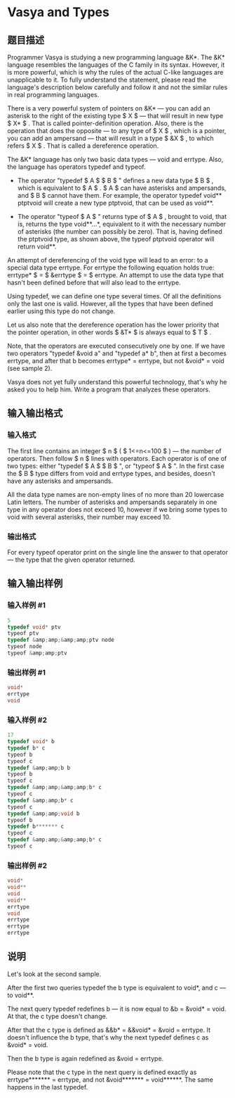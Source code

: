 # Vasya and Types

## 题目描述

Programmer Vasya is studying a new programming language &K\*. The &K\* language resembles the languages of the C family in its syntax. However, it is more powerful, which is why the rules of the actual C-like languages are unapplicable to it. To fully understand the statement, please read the language's description below carefully and follow it and not the similar rules in real programming languages.

There is a very powerful system of pointers on &K\* — you can add an asterisk to the right of the existing type $ X $ — that will result in new type $ X* $ . That is called pointer-definition operation. Also, there is the operation that does the opposite — to any type of $ X $ , which is a pointer, you can add an ampersand — that will result in a type $ &amp;X $ , to which refers $ X $ . That is called a dereference operation.

The &K\* language has only two basic data types — void and errtype. Also, the language has operators typedef and typeof.

- The operator "typedef $ A $ $ B $ " defines a new data type $ B $ , which is equivalent to $ A $ . $ A $ can have asterisks and ampersands, and $ B $ cannot have them. For example, the operator typedef void\*\* ptptvoid will create a new type ptptvoid, that can be used as void\*\*.

- The operator "typeof $ A $ " returns type of $ A $ , brought to void, that is, returns the type void\*\*...\*, equivalent to it with the necessary number of asterisks (the number can possibly be zero). That is, having defined the ptptvoid type, as shown above, the typeof ptptvoid operator will return void\*\*.

An attempt of dereferencing of the void type will lead to an error: to a special data type errtype. For errtype the following equation holds true: errtype\* $ = $ &errtype $ = $ errtype. An attempt to use the data type that hasn't been defined before that will also lead to the errtype.

Using typedef, we can define one type several times. Of all the definitions only the last one is valid. However, all the types that have been defined earlier using this type do not change.

Let us also note that the dereference operation has the lower priority that the pointer operation, in other words $ &amp;T* $ is always equal to $ T $ .

Note, that the operators are executed consecutively one by one. If we have two operators "typedef &void a" and "typedef a\* b", then at first a becomes errtype, and after that b becomes errtype\* = errtype, but not &void\* = void (see sample 2).

Vasya does not yet fully understand this powerful technology, that's why he asked you to help him. Write a program that analyzes these operators.

## 输入输出格式

### 输入格式

The first line contains an integer $ n $ ( $ 1<=n<=100 $ ) — the number of operators. Then follow $ n $ lines with operators. Each operator is of one of two types: either "typedef $ A $ $ B $ ", or "typeof $ A $ ". In the first case the $ B $ type differs from void and errtype types, and besides, doesn't have any asterisks and ampersands.

All the data type names are non-empty lines of no more than 20 lowercase Latin letters. The number of asterisks and ampersands separately in one type in any operator does not exceed 10, however if we bring some types to void with several asterisks, their number may exceed 10.

### 输出格式

For every typeof operator print on the single line the answer to that operator — the type that the given operator returned.

## 输入输出样例

### 输入样例 #1

```cpp
5
typedef void* ptv
typeof ptv
typedef &amp;amp;&amp;amp;ptv node
typeof node
typeof &amp;amp;ptv

```
### 输出样例 #1

```cpp
void*
errtype
void

```
### 输入样例 #2

```cpp
17
typedef void* b
typedef b* c
typeof b
typeof c
typedef &amp;amp;b b
typeof b
typeof c
typedef &amp;amp;&amp;amp;b* c
typeof c
typedef &amp;amp;b* c
typeof c
typedef &amp;amp;void b
typeof b
typedef b******* c
typeof c
typedef &amp;amp;&amp;amp;b* c
typeof c

```
### 输出样例 #2

```cpp
void*
void**
void
void**
errtype
void
errtype
errtype
errtype

```
## 说明

Let's look at the second sample.

After the first two queries typedef the b type is equivalent to void\*, and с — to void\*\*.

The next query typedef redefines b — it is now equal to &b = &void\* = void. At that, the с type doesn't change.

After that the с type is defined as &&b\* = &&void\* = &void = errtype. It doesn't influence the b type, that's why the next typedef defines c as &void\* = void.

Then the b type is again redefined as &void = errtype.

Please note that the c type in the next query is defined exactly as errtype\*\*\*\*\*\*\* = errtype, and not &void\*\*\*\*\*\*\* = void\*\*\*\*\*\*. The same happens in the last typedef.

